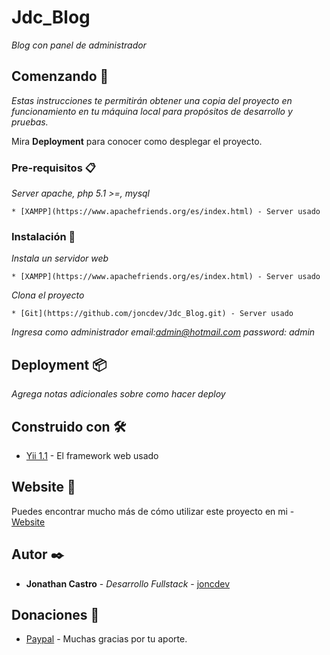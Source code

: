 # Jdc_Blog

_Blog con panel de administrador_

## Comenzando 🚀

_Estas instrucciones te permitirán obtener una copia del proyecto en funcionamiento en tu máquina local para propósitos de desarrollo y pruebas._

Mira **Deployment** para conocer como desplegar el proyecto.

### Pre-requisitos 📋

_Server apache, php 5.1 >=, mysql_

```
* [XAMPP](https://www.apachefriends.org/es/index.html) - Server usado

```
### Instalación 🔧

_Instala un servidor web_

```
* [XAMPP](https://www.apachefriends.org/es/index.html) - Server usado
```

_Clona el proyecto_

```
* [Git](https://github.com/joncdev/Jdc_Blog.git) - Server usado
```

_Ingresa como administrador email:admin@hotmail.com password: admin_

## Deployment 📦

_Agrega notas adicionales sobre como hacer deploy_

## Construido con 🛠️

* [Yii 1.1](https://www.yiiframework.com/doc/guide/1.1/es) - El framework web usado

## Website 📖

Puedes encontrar mucho más de cómo utilizar este proyecto en mi - [Website](http://jonathancastrodev.com/)

## Autor ✒️

* **Jonathan Castro** - *Desarrollo Fullstack* - [joncdev](https://github.com/joncdev)

## Donaciones 🎁

* [Paypal](https://paypal.me/programadorjonathan?locale.x=es_XC) - Muchas gracias por tu aporte.


